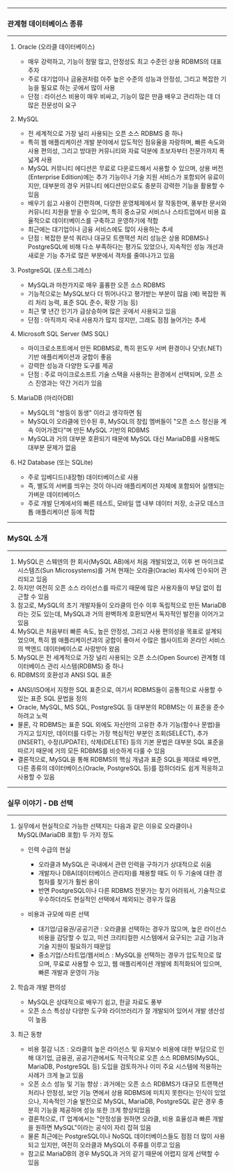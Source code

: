 -----
### 관계형 데이터베이스 종류
-----
1. Oracle (오라클 데이터베이스)
   - 매우 강력하고, 기능이 정말 많고, 안정성도 최고 수준인 상용 RDBMS의 대표 주자
   - 주로 대기업이나 금융권처럼 아주 높은 수준의 성능과 안정성, 그리고 복잡한 기능을 필요로 하는 곳에서 많이 사용
   - 단점 : 라이선스 비용이 매우 비싸고, 기능이 많은 만큼 배우고 관리하는 데 더 많은 전문성이 요구

2. MySQL 
   - 전 세계적으로 가장 널리 사용되는 오픈 소스 RDBMS 중 하나
   - 특히 웹 애플리케이션 개발 분야에서 압도적인 점유율을 자랑하며, 빠른 속도와 사용 편의성, 그리고 방대한 커뮤니티와 자료 덕분에 초보자부터 전문가까지 폭넓게 사용
   - MySQL 커뮤니티 에디션은 무료로 다운로드해서 사용할 수 있으며, 상용 버전(Enterprise Edition)에는 추가 기능이나 기술 지원 서비스가 포함되어 유료이지만, 대부분의 경우 커뮤니티 에디션만으로도 충분히 강력한 기능을 활용할 수 있음
   - 배우기 쉽고 사용이 간편하며, 다양한 운영체제에서 잘 작동한며, 풍부한 문서와 커뮤니티 지원을 받을 수 있으며, 특히 중소규모 서비스나 스타트업에서 비용 효율적으로 데이터베이스를 구축하고 운영하기에 적합
   - 최근에는 대기업이나 금융 서비스에도 많이 사용하는 추세
   - 단점 : 복잡한 분석 쿼리나 대규모 트랜잭션 처리 성능은 상용 RDBMS나 PostgreSQL에 비해 다소 부족하다는 평가도 있었으나, 지속적인 성능 개선과 새로운 기능 추가로 많은 부분에서 격차를 줄여나가고 있음

3. PostgreSQL (포스트그레스)
    - MySQL과 마찬가지로 매우 훌륭한 오픈 소스 RDBMS
    - 기능적으로는 MySQL보다 더 뛰어나다고 평가받는 부분이 많음 (예) 복잡한 쿼리 처리 능력, 표준 SQL 준수, 확장 기능 등)
    - 최근 몇 년간 인기가 급상승하며 많은 곳에서 사용되고 있음
    - 단점 : 아직까지 국내 사용자가 많지 않지만, 그래도 점점 늘어가는 추세

4. Microsoft SQL Server (MS SQL)
   - 마이크로소프트에서 만든 RDBMS로, 특히 윈도우 서버 환경이나 닷넷(.NET) 기반 애플리케이션과 궁합이 좋음
   - 강력한 성능과 다양한 도구를 제공
   - 단점 : 주로 마이크로소프트 기술 스택을 사용하는 환경에서 선택되며, 오픈 소스 진영과는 약간 거리가 있음
 
5. MariaDB (마리아DB)
   - MySQL의 "쌍둥이 동생" 이라고 생각하면 됨
   - MySQL이 오라클에 인수된 후, MySQL의 창립 멤버들이 "오픈 소스 정신을 계속 이어가겠다"며 만든 MySQL 기반의 RDBMS
   - MySQL과 거의 대부분 호환되기 때문에 MySQL 대신 MariaDB를 사용해도 대부분 문제가 없음
 
6. H2 Database (또는 SQLite)
   - 주로 임베디드(내장형) 데이터베이스로 사용
   - 즉, 별도의 서버를 띄우는 것이 아니라 애플리케이션 자체에 포함되어 실행되는 가벼운 데이터베이스
   - 주로 개발 단계에서의 빠른 테스트, 모바일 앱 내부 데이터 저장, 소규모 데스크톱 애플리케이션 등에 적합

-----
### MySQL 소개
-----
1. MySQL은 스웨덴의 한 회사(MySQL AB)에서 처음 개발되었고, 이후 썬 마이크로시스템즈(Sun Microsystems)를 거쳐 현재는 오라클(Oracle) 회사에 인수되어 관리되고 있음
2. 하지만 여전히 오픈 소스 라이선스를 따르기 때문에 많은 사용자들이 부담 없이 접근할 수 있음
3. 참고로, MySQL의 초기 개발자들이 오라클의 인수 이후 독립적으로 만든 MariaDB라는 것도 있는데, MySQL과 거의 완벽하게 호환되면서 독자적인 발전을 이어가고 있음
4. MySQL은 처음부터 빠른 속도, 높은 안정성, 그리고 사용 편의성을 목표로 설계되었으며, 특히 웹 애플리케이션과의 궁합이 좋아서 수많은 웹사이트와 온라인 서비스의 백엔드 데이터베이스로 사랑받아 왔음
5. MySQL은 전 세계적으로 가장 널리 사용되는 오픈 소스(Open Source) 관계형 데이터베이스 관리 시스템(RDBMS) 중 하나
6. RDBMS의 호환성과 ANSI SQL 표준
  - ANSI/ISO에서 지정한 SQL 표준으로, 여기서 RDBMS들이 공통적으로 사용할 수 있는 표준 SQL 문법을 정의
  - Oracle, MySQL, MS SQL, PostgreSQL 등 대부분의 RDBMS는 이 표준을 준수하려고 노력
  - 물론, 각 RDBMS는 표준 SQL 외에도 자신만의 고유한 추가 기능(함수나 문법)을 가지고 있지만, 데이터를 다루는 가장 핵심적인 부분인 조회(SELECT), 추가(INSERT), 수정(UPDATE), 삭제(DELETE) 등의 기본 문법은 대부분 SQL 표준을 따르기 때문에 거의 모든 RDBMS를 비슷하게 다룰 수 있음
  - 결론적으로, MySQL을 통해 RDBMS의 핵심 개념과 표준 SQL을 제대로 배우면, 다른 종류의 데이터베이스(Oracle, PostgreSQL 등)를 접하더라도 쉽게 적응하고 사용할 수 있음
 
-----
### 실무 이야기 - DB 선택
-----
1. 실무에서 현실적으로 가능한 선택지는 다음과 같은 이유로 오라클이나 MySQL(MariaDB 포함) 두 가지 정도
   - 인력 수급의 현실
      + 오라클과 MySQL은 국내에서 관련 인력을 구하기가 상대적으로 쉬움
      + 개발자나 DBA(데이터베이스 관리자)를 채용할 때도 이 두 기술에 대한 경험자를 찾기가 훨씬 용이
      + 반면 PostgreSQL이나 다른 RDBMS 전문가는 찾기 어려워서, 기술적으로 우수하더라도 현실적인 선택에서 제외되는 경우가 많음

   - 비용과 규모에 따른 선택
      + 대기업/금융권/공공기관 : 오라클을 선택하는 경우가 많으며, 높은 라이선스 비용을 감당할 수 있고, 미션 크리티컬한 시스템에서 요구되는 고급 기능과 기술 지원이 필요하기 때문임
      + 중소기업/스타트업/웹서비스 : MySQL을 선택하는 경우가 압도적으로 많으며, 무료로 사용할 수 있고, 웹 애플리케이션 개발에 최적화되어 있으며, 빠른 개발과 운영이 가능

3. 학습과 개발 편의성
   - MySQL은 상대적으로 배우기 쉽고, 한글 자료도 풍부
   - 오픈 소스 특성상 다양한 도구와 라이브러리가 잘 개발되어 있어서 개발 생산성이 높음

4. 최근 동향
   - 비용 절감 니즈 : 오라클의 높은 라이선스 및 유지보수 비용에 대한 부담으로 인해 대기업, 금융권, 공공기관에서도 적극적으로 오픈 소스 RDBMS(MySQL, MariaDB, PostgreSQL 등) 도입을 검토하거나 이미 주요 시스템에 적용하는 사례가 크게 늘고 있음
   - 오픈 소스 성능 및 기능 향상 : 과거에는 오픈 소스 RDBMS가 대규모 트랜잭션 처리나 안정성, 보안 기능 면에서 상용 RDBMS에 미치지 못한다는 인식이 있었으나, 지속적인 기술 발전으로 MySQL, MariaDB, PostgreSQL 같은 경우 충분히 기능을 제공하며 성능 또한 크게 향상되었음
   - 결론적으로, IT 업계에서는 "안정성을 원하면 오라클, 비용 효율성과 빠른 개발을 원하면 MySQL"이라는 공식이 자리 잡혀 있음
   - 물론 최근에는 PostgreSQL이나 NoSQL 데이터베이스들도 점점 더 많이 사용되고 있지만, 여전히 오라클과 MySQL이 주류를 이루고 있음
   - 참고로 MariaDB의 경우 MySQL과 거의 같기 때문에 어렵지 않게 선택할 수 있음
  
